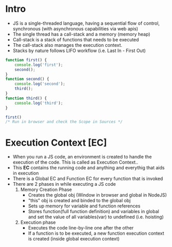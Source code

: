# Intro
- JS is a single-threaded language, having a sequential flow of control, synchronous (with asynchronous capabilities via web apis)
- The single thread has a call-stack and a memory (memory heap)
- Call-stack is a stack of functions that needs to be executed
- The call-stack also manages the execution context.
- Stacks by nature follows LIFO workflow (i.e. Last In - First Out)

``` javascript
function first() {
    console.log('first');
    second();
}
function second() {
    console.log('second');
    third();
}
function third() {
    console.log('third');
}

first()
/* Run in browser and check the Scope in Sources */
```

# Execution Context [EC]
- When you run a JS code, an environment is created to handle the execution of the code. This is called as Execution Context..
- This <b>EC</b> contains the running code and anything and everythig that aids in execution
- There is a Global EC and Function EC for every function that is invoked
- There are 2 phases in while executing a JS code
    1. Memory Creation Phase
        - Creates the global obj (Window in browser and global in NodeJS)
        - "this" obj is created and binded to the global obj
        - Sets up memory for variable and function references
        - Stores function(full function definition) and variables in global and set the value of all variables(var) to undefined (i.e. hoisting)
    2. Execution phase
        - Executes the code line-by-line one after the other
        - If a function is to be executed, a new function execution context is created (inside global execution context)
